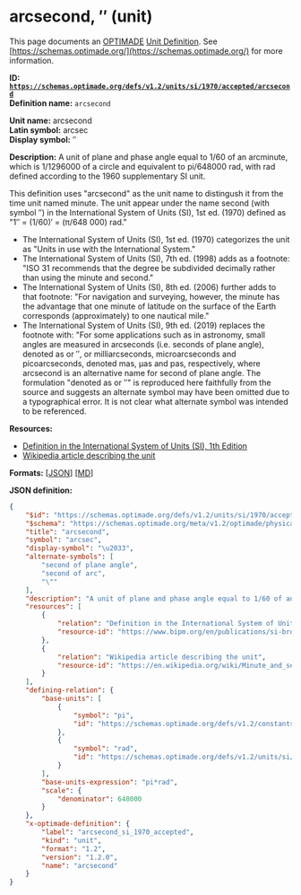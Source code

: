 # arcsecond, ″ (unit)

This page documents an [OPTIMADE](https://www.optimade.org/) [Unit Definition](https://schemas.optimade.org/#definitions). See [https://schemas.optimade.org/](https://schemas.optimade.org/) for more information.

**ID: [`https://schemas.optimade.org/defs/v1.2/units/si/1970/accepted/arcsecond`](https://schemas.optimade.org/defs/v1.2/units/si/1970/accepted/arcsecond.md)**  
**Definition name:** `arcsecond`

**Unit name:** arcsecond  
**Latin symbol:** arcsec  
**Display symbol:** ″  
  
**Description:** A unit of plane and phase angle equal to 1/60 of an arcminute, which is 1/1296000 of a circle and equivalent to pi/648000 rad, with rad defined according to the 1960 supplementary SI unit.

This definition uses "arcsecond" as the unit name to distingush it from the time unit named minute.
The unit appear under the name second (with symbol ″) in the International System of Units (SI), 1st ed. (1970) defined as "1″ = (1/60)′ = (π/648 000) rad."

- The International System of Units (SI), 1st ed. (1970) categorizes the unit as "Units in use with the International System."
- The International System of Units (SI), 7th ed. (1998) adds as a footnote: "ISO 31 recommends that the degree be subdivided decimally rather than using the minute and second."
- The International System of Units (SI), 8th ed. (2006) further adds to that footnote: "For navigation and surveying, however, the minute has the advantage that one minute of latitude on the surface of the Earth corresponds (approximately) to one nautical mile."
- The International System of Units (SI), 9th ed. (2019) replaces the footnote with: "For some applications such as in astronomy, small angles are measured in arcseconds (i.e. seconds of plane angle), denoted as or ′′, or milliarcseconds, microarcseconds and picoarcseconds, denoted mas, μas and pas, respectively, where arcsecond is an alternative name for second of plane angle.
  The formulation "denoted as or ″" is reproduced here faithfully from the source and suggests an alternate symbol may have been omitted due to a typographical error.
  It is not clear what alternate symbol was intended to be referenced.

**Resources:**

- [Definition in the International System of Units (SI), 1th Edition](https://www.bipm.org/en/publications/si-brochure)
- [Wikipedia article describing the unit](https://en.wikipedia.org/wiki/Minute_and_second_of_arc)


**Formats:** [[JSON](arcsecond.json)] [[MD](arcsecond.md)]

**JSON definition:**

``` json
{
    "$id": "https://schemas.optimade.org/defs/v1.2/units/si/1970/accepted/arcsecond",
    "$schema": "https://schemas.optimade.org/meta/v1.2/optimade/physical_unit_definition.json",
    "title": "arcsecond",
    "symbol": "arcsec",
    "display-symbol": "\u2033",
    "alternate-symbols": [
        "second of plane angle",
        "second of arc",
        "\""
    ],
    "description": "A unit of plane and phase angle equal to 1/60 of an arcminute, which is 1/1296000 of a circle and equivalent to pi/648000 rad, with rad defined according to the 1960 supplementary SI unit.\n\nThis definition uses \"arcsecond\" as the unit name to distingush it from the time unit named minute.\nThe unit appear under the name second (with symbol \u2033) in the International System of Units (SI), 1st ed. (1970) defined as \"1\u2033 = (1/60)\u2032 = (\u03c0/648 000) rad.\"\n\n- The International System of Units (SI), 1st ed. (1970) categorizes the unit as \"Units in use with the International System.\"\n- The International System of Units (SI), 7th ed. (1998) adds as a footnote: \"ISO 31 recommends that the degree be subdivided decimally rather than using the minute and second.\"\n- The International System of Units (SI), 8th ed. (2006) further adds to that footnote: \"For navigation and surveying, however, the minute has the advantage that one minute of latitude on the surface of the Earth corresponds (approximately) to one nautical mile.\"\n- The International System of Units (SI), 9th ed. (2019) replaces the footnote with: \"For some applications such as in astronomy, small angles are measured in arcseconds (i.e. seconds of plane angle), denoted as or \u2032\u2032, or milliarcseconds, microarcseconds and picoarcseconds, denoted mas, \u03bcas and pas, respectively, where arcsecond is an alternative name for second of plane angle.\n  The formulation \"denoted as or \u2033\" is reproduced here faithfully from the source and suggests an alternate symbol may have been omitted due to a typographical error.\n  It is not clear what alternate symbol was intended to be referenced.",
    "resources": [
        {
            "relation": "Definition in the International System of Units (SI), 1th Edition",
            "resource-id": "https://www.bipm.org/en/publications/si-brochure"
        },
        {
            "relation": "Wikipedia article describing the unit",
            "resource-id": "https://en.wikipedia.org/wiki/Minute_and_second_of_arc"
        }
    ],
    "defining-relation": {
        "base-units": [
            {
                "symbol": "pi",
                "id": "https://schemas.optimade.org/defs/v1.2/constants/math/basic/pi"
            },
            {
                "symbol": "rad",
                "id": "https://schemas.optimade.org/defs/v1.2/units/si/1960/supplementary/radian"
            }
        ],
        "base-units-expression": "pi*rad",
        "scale": {
            "denominator": 648000
        }
    },
    "x-optimade-definition": {
        "label": "arcsecond_si_1970_accepted",
        "kind": "unit",
        "format": "1.2",
        "version": "1.2.0",
        "name": "arcsecond"
    }
}
```